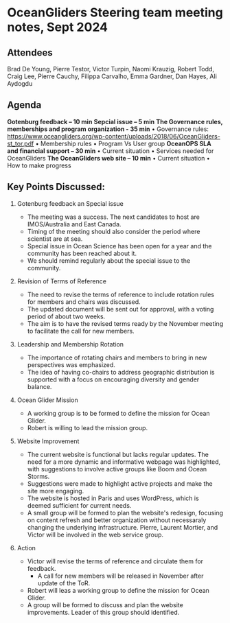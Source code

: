 # OceanGliders Steering team meeting notes, Sept 2024
## Attendees
Brad De Young, Pierre Testor, Victor Turpin, Naomi Krauzig, Robert Todd, Craig Lee, Pierre Cauchy, Filippa Carvalho, Emma Gardner, Dan Hayes, Ali Aydogdu

## Agenda
**Gotenburg feedback – 10 min**
**Sepcial issue – 5 min**
**The Governance rules, memberships and program organization - 35 min**
•	Governance rules: https://www.oceangliders.org/wp-content/uploads/2018/06/OceanGliders-st_tor.pdf 
•	Membership rules
•	Program Vs User group
**OceanOPS SLA and financial support – 30 min**
•	Current situation
•	Services needed for OceanGliders
**The OceanGliders web site – 10 min**
•	Current situation
•	How to make progress


## Key Points Discussed:
1. Gotenburg feedback an Special issue
   - The meeting was a success. The next candidates to host are IMOS/Australia and East Canada.
   - Timing of the meeting should also consider the period where scientist are at sea.
   - Special issue in Ocean Science has been open for a year and the community has been reached about it.
   - We should remind regularly about the special issue to the community.

3. Revision of Terms of Reference
   - The need to revise the terms of reference to include rotation rules for members and chairs was discussed.
   - The updated document will be sent out for approval, with a voting period of about two weeks.
   - The aim is to have the revised terms ready by the November meeting to facilitate the call for new members.

2. Leadership and Membership Rotation
   - The importance of rotating chairs and members to bring in new perspectives was emphasized.
   - The idea of having co-chairs to address geographic distribution is supported with a focus on encouraging diversity and gender balance.

3. Ocean Glider Mission 
   - A working group is to be formed to define the mission for Ocean Glider.
   - Robert is willing to lead the mission group. 

4. Website Improvement
   - The current website is functional but lacks regular updates. The need for a more dynamic and informative webpage was highlighted, with suggestions to involve active groups like Boom and Ocean Storms.
   - Suggestions were made to highlight active projects and make the site more engaging.
   - The website is hosted in Paris and uses WordPress, which is deemed sufficient for current needs.
   - A small group will be formed to plan the website's redesign, focusing on content refresh and better organization without necessaraly changing the underlying infrastructure. Pierre, Laurent Mortier, and Victor will be involved in the web service group.

5. Action
   - Victor will revise the terms of reference and circulate them for feedback.
       - A call for new members will be released in November after update of the ToR.
   - Robert will leas a working group to define the mission for Ocean Glider.
   - A group will be formed to discuss and plan the website improvements. Leader of this group should identified.
